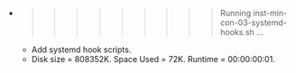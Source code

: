 * >>>>>>>>> Running inst-min-con-03-systemd-hooks.sh ...
  * Add systemd hook scripts.
  * Disk size = 808352K. Space Used = 72K. Runtime = 00:00:00:01.
